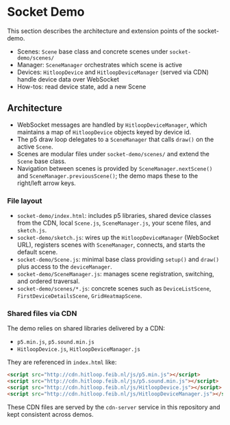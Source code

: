 # Socket Demo

This section describes the architecture and extension points of the socket-demo.

- Scenes: `Scene` base class and concrete scenes under `socket-demo/scenes/`
- Manager: `SceneManager` orchestrates which scene is active
- Devices: `HitloopDevice` and `HitloopDeviceManager` (served via CDN) handle device data over WebSocket
- How-tos: read device state, add a new Scene

## Architecture

- WebSocket messages are handled by `HitloopDeviceManager`, which maintains a map of `HitloopDevice` objects keyed by device id.
- The p5 draw loop delegates to a `SceneManager` that calls `draw()` on the active `Scene`.
- Scenes are modular files under `socket-demo/scenes/` and extend the `Scene` base class.
- Navigation between scenes is provided by `SceneManager.nextScene()` and `SceneManager.previousScene()`; the demo maps these to the right/left arrow keys.

### File layout

- `socket-demo/index.html`: includes p5 libraries, shared device classes from the CDN, local `Scene.js`, `SceneManager.js`, your scene files, and `sketch.js`.
- `socket-demo/sketch.js`: wires up the `HitloopDeviceManager` (WebSocket URL), registers scenes with `SceneManager`, connects, and starts the default scene.
- `socket-demo/Scene.js`: minimal base class providing `setup()` and `draw()` plus access to the `deviceManager`.
- `socket-demo/SceneManager.js`: manages scene registration, switching, and ordered traversal.
- `socket-demo/scenes/*.js`: concrete scenes such as `DeviceListScene`, `FirstDeviceDetailsScene`, `GridHeatmapScene`.

### Shared files via CDN

The demo relies on shared libraries delivered by a CDN:

- `p5.min.js`, `p5.sound.min.js`
- `HitloopDevice.js`, `HitloopDeviceManager.js`

They are referenced in `index.html` like:

```html
<script src="http://cdn.hitloop.feib.nl/js/p5.min.js"></script>
<script src="http://cdn.hitloop.feib.nl/js/p5.sound.min.js"></script>
<script src="http://cdn.hitloop.feib.nl/js/HitloopDevice.js"></script>
<script src="http://cdn.hitloop.feib.nl/js/HitloopDeviceManager.js"></script>
```

These CDN files are served by the `cdn-server` service in this repository and kept consistent across demos.
